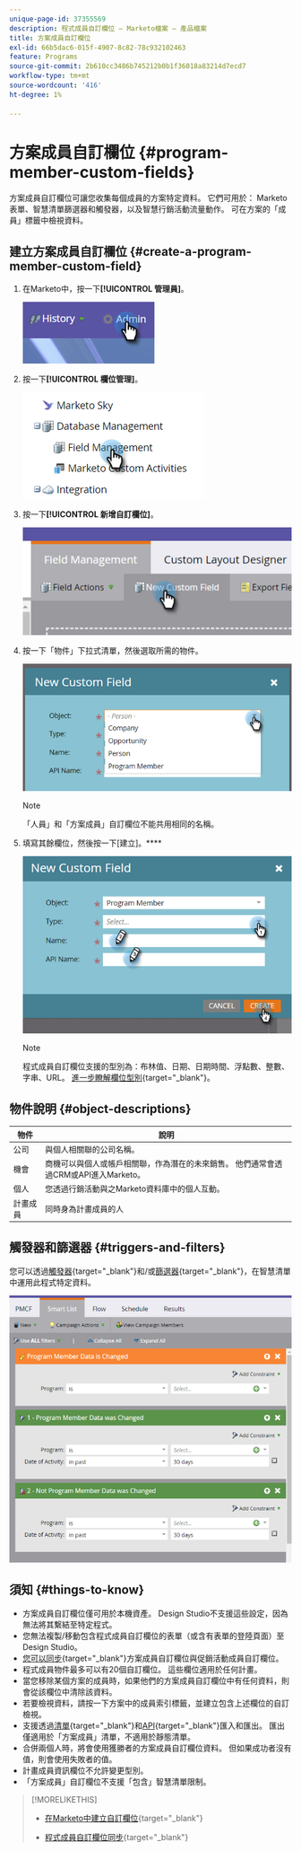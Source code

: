 ```yaml
---
unique-page-id: 37355569
description: 程式成員自訂欄位 — Marketo檔案 — 產品檔案
title: 方案成員自訂欄位
exl-id: 66b5dac6-015f-4907-8c82-78c932102463
feature: Programs
source-git-commit: 2b610cc3486b745212b0b1f36018a83214d7ecd7
workflow-type: tm+mt
source-wordcount: '416'
ht-degree: 1%

---
```


# 方案成員自訂欄位 {#program-member-custom-fields}

方案成員自訂欄位可讓您收集每個成員的方案特定資料。 它們可用於： Marketo表單、智慧清單篩選器和觸發器，以及智慧行銷活動流量動作。 可在方案的「成員」標籤中檢視資料。

## 建立方案成員自訂欄位 {#create-a-program-member-custom-field}

1. 在Marketo中，按一下&#x200B;**[!UICONTROL 管理員]**。

   ![](assets/one.png)

1. 按一下&#x200B;**[!UICONTROL 欄位管理]**。

   ![](assets/two.png)

1. 按一下&#x200B;**[!UICONTROL 新增自訂欄位]**。

   ![](assets/three.png)

1. 按一下「物件」下拉式清單，然後選取所需的物件。

   ![](assets/four.png)

   >[!NOTE]
   >
   >「人員」和「方案成員」自訂欄位不能共用相同的名稱。

1. 填寫其餘欄位，然後按一下[建立]。****

   ![](assets/five.png)

   >[!NOTE]
   >
   >程式成員自訂欄位支援的型別為：布林值、日期、日期時間、浮點數、整數、字串、URL。 [進一步瞭解欄位型別](/help/marketo/product-docs/administration/field-management/custom-field-type-glossary.md){target="_blank"}。

## 物件說明 {#object-descriptions}

| 物件 | 說明 |
|---|---|
| 公司 | 與個人相關聯的公司名稱。 |
| 機會 | 商機可以與個人或帳戶相關聯，作為潛在的未來銷售。 他們通常會透過CRM或API進入Marketo。 |
| 個人 | 您透過行銷活動與之Marketo資料庫中的個人互動。 |
| 計畫成員 | 同時身為計畫成員的人 |

## 觸發器和篩選器 {#triggers-and-filters}

您可以透過[觸發器](/help/marketo/product-docs/core-marketo-concepts/smart-campaigns/creating-a-smart-campaign/define-smart-list-for-smart-campaign-trigger.md){target="_blank"}和/或[篩選器](/help/marketo/product-docs/core-marketo-concepts/smart-lists-and-static-lists/creating-a-smart-list/find-and-add-filters-to-a-smart-list.md){target="_blank"}，在智慧清單中運用此程式特定資料。

![](assets/six.png)

## 須知 {#things-to-know}

* 方案成員自訂欄位僅可用於本機資產。 Design Studio不支援這些設定，因為無法將其繫結至特定程式。
* 您無法複製/移動包含程式成員自訂欄位的表單（或含有表單的登陸頁面）至Design Studio。
* [您可以同步](/help/marketo/product-docs/core-marketo-concepts/programs/working-with-programs/program-member-custom-field-sync.md){target="_blank"}方案成員自訂欄位與促銷活動成員自訂欄位。
* 程式成員物件最多可以有20個自訂欄位。 這些欄位適用於任何計畫。
* 當您移除某個方案的成員時，如果他們的方案成員自訂欄位中有任何資料，則會從該欄位中清除該資料。
* 若要檢視資料，請按一下方案中的成員索引標籤，並建立包含上述欄位的自訂檢視。
* 支援透過[清單](/help/marketo/getting-started/quick-wins/import-a-list-of-people.md){target="_blank"}和[API](https://experienceleague.adobe.com/en/docs/marketo-developer/marketo/home){target="_blank"}匯入和匯出。 匯出僅適用於「方案成員」清單，不適用於靜態清單。
* 合併兩個人時，將會使用獲勝者的方案成員自訂欄位資料。 但如果成功者沒有值，則會使用失敗者的值。
* 計畫成員資訊欄位不允許變更型別。
* 「方案成員」自訂欄位不支援「包含」智慧清單限制。

>[!MORELIKETHIS]
>
>* [在Marketo中建立自訂欄位](/help/marketo/product-docs/administration/field-management/create-a-custom-field-in-marketo.md){target="_blank"}
>
>* [程式成員自訂欄位同步](/help/marketo/product-docs/core-marketo-concepts/programs/working-with-programs/program-member-custom-field-sync.md){target="_blank"}
